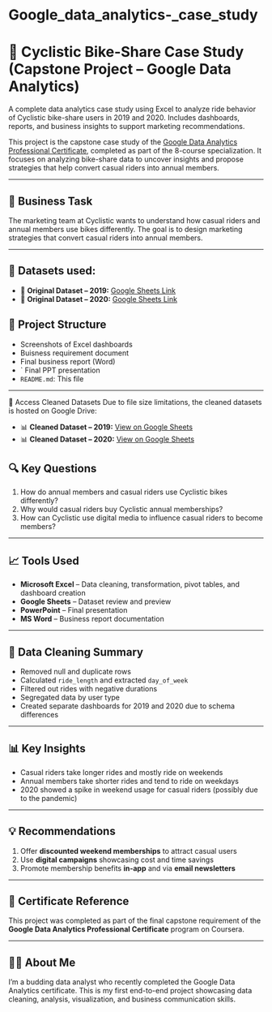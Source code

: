 # Google_data_analytics-_case_study
# 🚴 Cyclistic Bike-Share Case Study (Capstone Project – Google Data Analytics)
A complete data analytics case study using Excel to analyze ride behavior of Cyclistic bike-share users in 2019 and 2020. Includes dashboards, reports, and business insights to support marketing recommendations.


This project is the capstone case study of the [Google Data Analytics Professional Certificate](https://www.coursera.org/professional-certificates/google-data-analytics), completed as part of the 8-course specialization. It focuses on analyzing bike-share data to uncover insights and propose strategies that help convert casual riders into annual members.

---

## 📌 Business Task

The marketing team at Cyclistic wants to understand how casual riders and annual members use bikes differently. The goal is to design marketing strategies that convert casual riders into annual members.

---
## 📎 Datasets used:

- 🔹 **Original Dataset – 2019:** [Google Sheets Link](https://docs.google.com/spreadsheets/d/1uCTsHlZLm4L7-ueaSLwDg0ut3BP_V4mKDo2IMpaXrk4/template/preview?resourcekey=0-dQAUjAu2UUCsLEQQt20PDA)
- 🔹 **Original Dataset – 2020:** [Google Sheets Link](https://docs.google.com/spreadsheets/d/179QVLO_yu5BJEKFVZShsKag74ZaUYIF6FevLYzs3hRc/template/preview)



## 📂 Project Structure
-  Screenshots of Excel dashboards
-  Buisness requirement document
-  Final business report (Word)
- ` Final PPT presentation
- `README.md`: This file

---
🔗 Access  Cleaned Datasets
Due to file size limitations, the cleaned datasets is hosted on Google Drive:

- 📊 **Cleaned Dataset – 2019:** [View on Google Sheets](https://docs.google.com/spreadsheets/d/1DcidylHqL92FfhOvdffg-HGdV1umc9mk/edit?gid=635679768#gid=635679768)
- 📊 **Cleaned Dataset – 2020:** [View on Google Sheets](https://docs.google.com/spreadsheets/d/1_bopdoDVN_puDvaFovIb9qz8vDnmNXQ0/edit?gid=497774396#gid=497774396)
 

## 🔍 Key Questions

1. How do annual members and casual riders use Cyclistic bikes differently?
2. Why would casual riders buy Cyclistic annual memberships?
3. How can Cyclistic use digital media to influence casual riders to become members?

---

## 📈 Tools Used

- **Microsoft Excel** – Data cleaning, transformation, pivot tables, and dashboard creation  
- **Google Sheets** – Dataset review and preview  
- **PowerPoint** – Final presentation  
- **MS Word** – Business report documentation  

---

## 🧼 Data Cleaning Summary

- Removed null and duplicate rows
- Calculated `ride_length` and extracted `day_of_week`
- Filtered out rides with negative durations
- Segregated data by user type
- Created separate dashboards for 2019 and 2020 due to schema differences

---

## 📊 Key Insights

- Casual riders take longer rides and mostly ride on weekends  
- Annual members take shorter rides and tend to ride on weekdays  
- 2020 showed a spike in weekend usage for casual riders (possibly due to the pandemic)

---

## 💡 Recommendations

1. Offer **discounted weekend memberships** to attract casual users  
2. Use **digital campaigns** showcasing cost and time savings  
3. Promote membership benefits **in-app** and via **email newsletters**


---

## 📜 Certificate Reference

This project was completed as part of the final capstone requirement of the **Google Data Analytics Professional Certificate** program on Coursera.

---

## 🙋‍♂️ About Me

I’m a budding data analyst who recently completed the Google Data Analytics certificate. This is my first end-to-end project showcasing data cleaning, analysis, visualization, and business communication skills.

